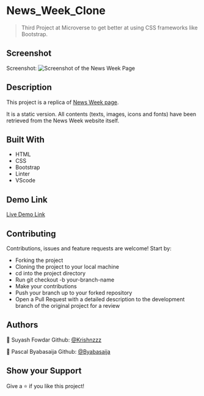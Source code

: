 # News_Week_Clone

> Third Project at Microverse to get better at using CSS frameworks like Bootstrap.

## Screenshot

Screenshot: ![Screenshot of the News Week Page](./assets/img/screenshot.png)

## Description

This project is a replica of [News Week page](https://www.newsweek.com/).

It is a static version. All contents (texts, images, icons and fonts) have been retrieved from the News Week website itself.


## Built With

- HTML 
- CSS
- Bootstrap
- Linter
- VScode

## Demo Link
[Live Demo Link](https://krishnzzz.github.io/News_Week_Clone/)

## Contributing
Contributions, issues and feature requests are welcome! Start by:

  - Forking the project
  - Cloning the project to your local machine
  - cd into the project directory
  - Run git checkout -b your-branch-name
  - Make your contributions
  - Push your branch up to your forked repository
  - Open a Pull Request with a detailed description to the development branch of the original project for a review



## Authors

👤 Suyash Fowdar
Github: [@Krishnzzz](https://github.com/krishnzzz)

👤 Pascal Byabasaija
Github: [@Byabasaija](https://github.com/Byabasaija)

## Show your Support
Give a ⭐ if you like this project!